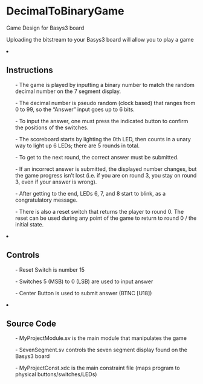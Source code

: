 # DecimalToBinaryGame
Game Design for Basys3 board


Uploading the bitstream to your Basys3 board will allow you to play a game

<li><h2>Instructions</h2>
<ul>- The game is played by inputting a binary number to match the random decimal number on the 7 segment display. </ul>
<ul>- The decimal number is pseudo random (clock based) that ranges from 0 to 99, so the “Answer” input goes up to 6 bits.</ul> 
<ul>- To input the answer, one must press the indicated button to confirm the positions of the switches. </ul> 
<ul>- The scoreboard starts by lighting the 0th LED, then counts in a unary way to light up 6 LEDs; there are 5 rounds in total. </ul> 
<ul>- To get to the next round, the correct answer must be submitted. </ul> 
<ul>- If an incorrect answer is submitted, the displayed number changes, but the game progress isn’t lost (i.e. if you are on round 3, you stay on round 3, even if your answer is wrong). </ul> 
<ul>- After getting to the end, LEDs 6, 7, and 8 start to blink, as a congratulatory message. </ul> 
<ul>- There is also a reset switch that returns the player to round 0. The reset can be used during any point of the game to return to round 0 / the initial state.</ul>  </li>

<li> <h2> Controls </h2>
<ul>- Reset Switch is number 15</ul> 
<ul>- Switches 5 (MSB) to 0 (LSB) are used to input answer</ul> 
<ul>- Center Button is used to submit answer (BTNC [U18]) </ul> </li>

<li> <h2> Source Code </h2>
<ul>- MyProjectModule.sv is the main module that manipulates the game</ul> 
<ul>- SevenSegment.sv controls the seven segment display found on the Basys3 board</ul> 
<ul>- MyProjectConst.xdc is the main constraint file (maps program to physical buttons/switches/LEDs)</ul> </li>
